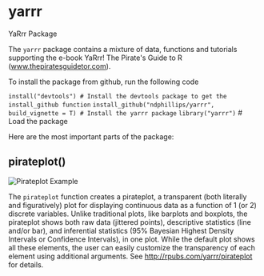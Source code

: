 # yarrr
YaRrr Package

The `yarrr` package contains a mixture of data, functions and tutorials supporting the e-book YaRrr! The Pirate's Guide to R (www.thepiratesguidetor.com). 

To install the package from github, run the following code

`install("devtools") # Install the devtools package to get the install_github function`
`install_github("ndphillips/yarrr", build_vignette = T) # Install the yarrr package`
`library("yarrr")` # Load the package


Here are the most important parts of the package:

## pirateplot()




![Pirateplot Example](http://nathanieldphillips.com/wp-content/uploads/2016/08/ppExample.png)

The `pirateplot` function creates a pirateplot, a transparent (both literally and figuratively) plot for displaying continuous data as a function of 1 (or 2) discrete variables. Unlike traditional plots, like barplots and boxplots, the pirateplot shows both raw data (jittered points), descriptive statistics (line and/or bar), and inferential statistics (95% Bayesian Highest Density Intervals or Confidence Intervals), in one plot. While the default plot shows all these elements, the user can easily customize the transparency of each element using additional arguments. See http://rpubs.com/yarrr/pirateplot for details.


